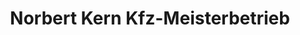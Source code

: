 ---
title: "Norbert Kern Kfz-Meisterbetrieb"
url: /boehl-iggelheim/norbert-kern-kfz-meisterbetrieb/
shop: Autowerkstatt
---